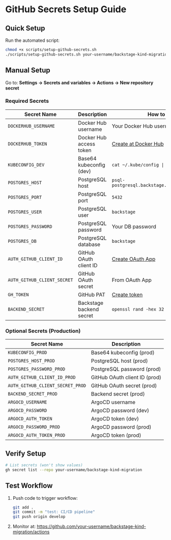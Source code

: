 # GitHub Secrets Setup Guide

## Quick Setup

Run the automated script:

```bash
chmod +x scripts/setup-github-secrets.sh
./scripts/setup-github-secrets.sh your-username/backstage-kind-migration
```

## Manual Setup

Go to: **Settings → Secrets and variables → Actions → New repository secret**

### Required Secrets

| Secret Name | Description | How to Get |
|-------------|-------------|------------|
| `DOCKERHUB_USERNAME` | Docker Hub username | Your Docker Hub username |
| `DOCKERHUB_TOKEN` | Docker Hub access token | [Create at Docker Hub](https://hub.docker.com/settings/security) |
| `KUBECONFIG_DEV` | Base64 kubeconfig (dev) | `cat ~/.kube/config \| base64` |
| `POSTGRES_HOST` | PostgreSQL host | `psql-postgresql.backstage.svc.cluster.local` |
| `POSTGRES_PORT` | PostgreSQL port | `5432` |
| `POSTGRES_USER` | PostgreSQL user | `backstage` |
| `POSTGRES_PASSWORD` | PostgreSQL password | Your DB password |
| `POSTGRES_DB` | PostgreSQL database | `backstage` |
| `AUTH_GITHUB_CLIENT_ID` | GitHub OAuth client ID | [Create OAuth App](https://github.com/settings/developers) |
| `AUTH_GITHUB_CLIENT_SECRET` | GitHub OAuth secret | From OAuth App |
| `GH_TOKEN` | GitHub PAT | [Create token](https://github.com/settings/tokens/new) |
| `BACKEND_SECRET` | Backstage backend secret | `openssl rand -hex 32` |

### Optional Secrets (Production)

| Secret Name | Description |
|-------------|-------------|
| `KUBECONFIG_PROD` | Base64 kubeconfig (prod) |
| `POSTGRES_HOST_PROD` | PostgreSQL host (prod) |
| `POSTGRES_PASSWORD_PROD` | PostgreSQL password (prod) |
| `AUTH_GITHUB_CLIENT_ID_PROD` | GitHub OAuth client ID (prod) |
| `AUTH_GITHUB_CLIENT_SECRET_PROD` | GitHub OAuth secret (prod) |
| `BACKEND_SECRET_PROD` | Backend secret (prod) |
| `ARGOCD_USERNAME` | ArgoCD username |
| `ARGOCD_PASSWORD` | ArgoCD password (dev) |
| `ARGOCD_AUTH_TOKEN` | ArgoCD token (dev) |
| `ARGOCD_PASSWORD_PROD` | ArgoCD password (prod) |
| `ARGOCD_AUTH_TOKEN_PROD` | ArgoCD token (prod) |

## Verify Setup

```bash
# List secrets (won't show values)
gh secret list --repo your-username/backstage-kind-migration
```

## Test Workflow

1. Push code to trigger workflow:
   ```bash
   git add .
   git commit -m "test: CI/CD pipeline"
   git push origin develop
   ```

2. Monitor at: https://github.com/your-username/backstage-kind-migration/actions

